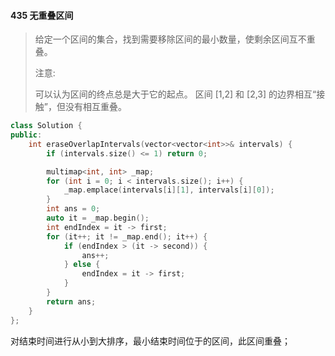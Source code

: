 #### 435 无重叠区间

>给定一个区间的集合，找到需要移除区间的最小数量，使剩余区间互不重叠。
>
>注意:
>
>可以认为区间的终点总是大于它的起点。
>区间 [1,2] 和 [2,3] 的边界相互“接触”，但没有相互重叠。

```c++
class Solution {
public:
    int eraseOverlapIntervals(vector<vector<int>>& intervals) {
        if (intervals.size() <= 1) return 0;

        multimap<int, int> _map;
        for (int i = 0; i < intervals.size(); i++) {
            _map.emplace(intervals[i][1], intervals[i][0]);
        }
        int ans = 0;
        auto it = _map.begin();
        int endIndex = it -> first;
        for (it++; it != _map.end(); it++) {
            if (endIndex > (it -> second)) {
                ans++;
            } else {
                endIndex = it -> first;
            }
        }
        return ans;
    }
};
```

对结束时间进行从小到大排序，最小结束时间位于的区间，此区间重叠；



